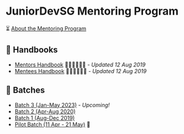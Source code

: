 # JuniorDevSG Mentoring Program

⏳ [About the Mentoring Program](./about.md)

## 📙 Handbooks

- [Mentors Handbook](./mentors_handbook.md) 🦸🏻‍♀️🦸🏼‍♂️ - *Updated 12 Aug 2019*
- [Mentees Handbook](./mentees_handbook.md) 👩🏻‍🎓👨🏼‍🎓 - *Updated 12 Aug 2019*

## 📅 Batches
- [Batch 3 (Jan-May 2023)](./batch3/README.md) - *Upcoming!*
- [Batch 2 (Apr-Aug 2020)](./batch2/README.md)
- [Batch 1 (Aug-Dec 2019)](./batch1/README.md)
- [Pilot Batch (11 Apr - 21 May)](./pilot/README.md) 🥇
